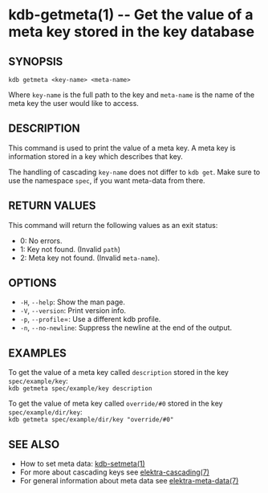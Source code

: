 kdb-getmeta(1) -- Get the value of a meta key stored in the key database
========================================================================

## SYNOPSIS

`kdb getmeta <key-name> <meta-name>`  

Where `key-name` is the full path to the key and
`meta-name` is the name of the meta key the user would like to access.

## DESCRIPTION

This command is used to print the value of a meta key.
A meta key is information stored in a key which describes that key.

The handling of cascading `key-name` does not differ to `kdb get`.
Make sure to use the namespace `spec`, if you want meta-data from there.

## RETURN VALUES

This command will return the following values as an exit status:  
* 0:
  No errors.
* 1:
  Key not found. (Invalid `path`)
* 2:
  Meta key not found. (Invalid `meta-name`).


## OPTIONS

- `-H`, `--help`:
  Show the man page.
- `-V`, `--version`:
  Print version info.
- `-p`, `--profile`=<profile>:
  Use a different kdb profile.
- `-n`, `--no-newline`:
  Suppress the newline at the end of the output.

## EXAMPLES

To get the value of a meta key called `description` stored in the key `spec/example/key`:  
	`kdb getmeta spec/example/key description`

To get the value of meta key called `override/#0` stored in the key `spec/example/dir/key`:  
	`kdb getmeta spec/example/dir/key "override/#0"`

## SEE ALSO

- How to set meta data: [kdb-setmeta(1)](kdb-setmeta.md)
- For more about cascading keys see [elektra-cascading(7)](elektra-cascading.md)
- For general information about meta data see [elektra-meta-data(7)](elektra-meta-data.md)
